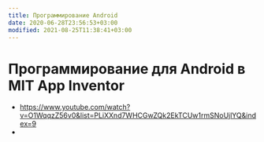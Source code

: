 ```yaml
---
title: Программирование Android
date: 2020-06-28T23:56:53+03:00
modified: 2021-08-25T11:38:41+03:00
---
```


# Программирование для Android в MIT App Inventor

* <https://www.youtube.com/watch?v=O1WqqzZ56v0&list=PLiXXnd7WHCGwZQk2EkTCUw1rmSNoUjlYQ&index=9>
*
